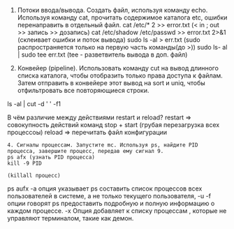 1. Потоки ввода/вывода. Создать файл, используя команду echo. Используя команду cat, прочитать содержимое каталога etc, ошибки перенаправить в отдельный файл.
   cat /etc/* 2 >> error.txt (< in ; out >> запись >> дозапись)
   cat /etc/shadow /etc/passwd >> error.txt 2>&1 (склеивает ошибки и поток вывода)
   sudo ls -al > err.txt (sudo распространяется только на первую часть команды(до >))
   sudo ls- al | sudo tee err.txt (tee - разветвитель вывода в доп. файл) 

2. Конвейер (pipeline). Использовать команду cut на вывод длинного списка каталога, чтобы отобразить только права доступа к файлам. Затем отправить в конвейере этот вывод на sort и uniq, чтобы отфильтровать все повторяющиеся строки.

ls -al | cut -d ' ' -f1


В чём различие между действиями restart и reload?
    restart => совокупность действий команд stop + start (грубая перезагрузка всех процессоы)
    reload => перечитать файл конфигурации


    4. Сигналы процессам. Запустите mc. Используя ps, найдите PID процесса, завершите процесс, передав ему сигнал 9.
    ps afx (узнать PID процесса)
    kill -9 PID

    (killall процесс)


ps aufx  -a опция указывает ps составить список процессов всех пользователей в системе, а не только текущего пользователя, -u -f опции говорят ps предоставить подробную и полную информацию о каждом процессе. -x Опция добавляет к списку процессам , которые не управляют терминалом, такие как демон.  